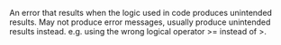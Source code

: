 An error that results when the logic used in code produces unintended results.
May not produce error messages, usually produce unintended results instead.
e.g. using the wrong logical operator >= instead of >.